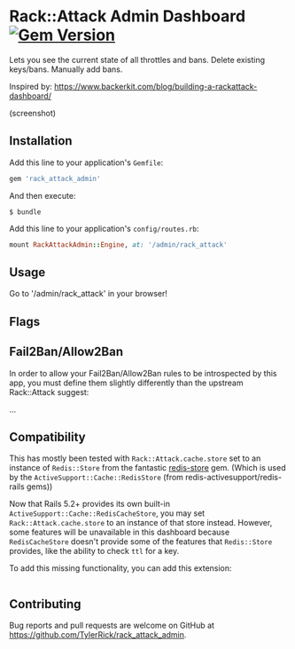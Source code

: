 # Rack::Attack Admin Dashboard  [![Gem Version](https://badge.fury.io/rb/rack_attack_admin.svg)](https://badge.fury.io/rb/rack_attack_admin)

Lets you see the current state of all throttles and bans. Delete existing keys/bans. Manually add bans.

Inspired by: https://www.backerkit.com/blog/building-a-rackattack-dashboard/

(screenshot)

## Installation

Add this line to your application's `Gemfile`:

```ruby
gem 'rack_attack_admin'
```

And then execute:

    $ bundle


Add this line to your application's `config/routes.rb`:

```ruby
mount RackAttackAdmin::Engine, at: '/admin/rack_attack'
```

## Usage

Go to '/admin/rack_attack' in your browser!

## Flags

## Fail2Ban/Allow2Ban

In order to allow your Fail2Ban/Allow2Ban rules to be introspected by this app, you must define them
slightly differently than the upstream Rack::Attack suggest:

...

## Compatibility

This has mostly been tested with `Rack::Attack.cache.store` set to an instance
of `Redis::Store` from the fantastic
[redis-store](https://github.com/redis-store/redis-store) gem. (Which is used by the
`ActiveSupport::Cache::RedisStore` (from redis-activesupport/redis-rails gems))

Now that Rails 5.2+ provides its own built-in `ActiveSupport::Cache::RedisCacheStore`, you may set
`Rack::Attack.cache.store` to an instance of that store instead. However, some features will be
unavailable in this dashboard because `RedisCacheStore` doesn't provide some of the features that
`Redis::Store` provides, like the ability to check `ttl` for a key.

To add this missing functionality, you can add this extension:
```ruby
```

## Contributing

Bug reports and pull requests are welcome on GitHub at https://github.com/TylerRick/rack_attack_admin.
